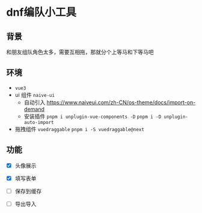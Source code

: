 # dnf编队小工具

## 背景
和朋友组队角色太多，需要互相拖，那就分个上等马和下等马吧

## 环境
- `vue3` 
- ui 组件 `naive-ui` 
  - 自动引入 https://www.naiveui.com/zh-CN/os-theme/docs/import-on-demand
  - 安装插件 `pnpm i unplugin-vue-components -D` `pnpm i -D unplugin-auto-import`
- 拖拽组件 `vuedraggable` `pnpm i -S vuedraggable@next`


## 功能
- [x] 头像展示
- [x] 填写表单
- [ ] 保存到缓存
- [ ] 导出导入


